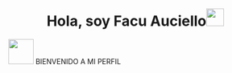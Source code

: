 <h1 align="center">Hola, soy Facu Auciello<img src="https://media.giphy.com/media/hvRJCLFzcasrR4ia7z/giphy.gif" width="35"></h1>

<picture><img src = "https://github.com/7oSkaaa/7oSkaaa/blob/main/Images/about_me.gif?raw=true" width = 50px></picture> BIENVENIDO A MI PERFIL
<br><br>
